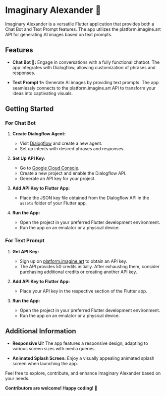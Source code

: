 # Imaginary Alexander 🌟

Imaginary Alexander is a versatile Flutter application that provides both a Chat Bot and Text Prompt features. The app utilizes the platform.imagine.art API for generating AI images based on text prompts.

## Features

- **Chat Bot 🤖:** Engage in conversations with a fully functional chatbot. The app integrates with Dialogflow, allowing customization of phrases and responses.

- **Text Prompt ✨:** Generate AI images by providing text prompts. The app seamlessly connects to the platform.imagine.art API to transform your ideas into captivating visuals.

## Getting Started

### For Chat Bot

1. **Create Dialogflow Agent:**
    - Visit [Dialogflow](https://dialogflow.cloud.google.com/) and create a new agent.
    - Set up intents with desired phrases and responses.

2. **Set Up API Key:**
    - Go to [Google Cloud Console](https://console.cloud.google.com/).
    - Create a new project and enable the Dialogflow API.
    - Generate an API key for your project.

3. **Add API Key to Flutter App:**
    - Place the JSON key file obtained from the Dialogflow API in the `assets` folder of your Flutter app.

4. **Run the App:**
    - Open the project in your preferred Flutter development environment.
    - Run the app on an emulator or a physical device.

### For Text Prompt

1. **Get API Key:**
    - Sign up on [platform.imagine.art](https://platform.imagine.art/) to obtain an API key.
    - The API provides 50 credits initially. After exhausting them, consider purchasing additional credits or creating another API key.

2. **Add API Key to Flutter App:**
    - Place your API key in the respective section of the Flutter app.

3. **Run the App:**
    - Open the project in your preferred Flutter development environment.
    - Run the app on an emulator or a physical device.

## Additional Information

- **Responsive UI:** The app features a responsive design, adapting to various screen sizes with media queries.

- **Animated Splash Screen:** Enjoy a visually appealing animated splash screen when launching the app.

Feel free to explore, contribute, and enhance Imaginary Alexander based on your needs.

**Contributors are welcome! Happy coding! 🚀**
